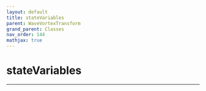 ```yaml
---
layout: default
title: stateVariables
parent: WaveVortexTransform
grand_parent: Classes
nav_order: 144
mathjax: true
---
```


#  stateVariables




---

